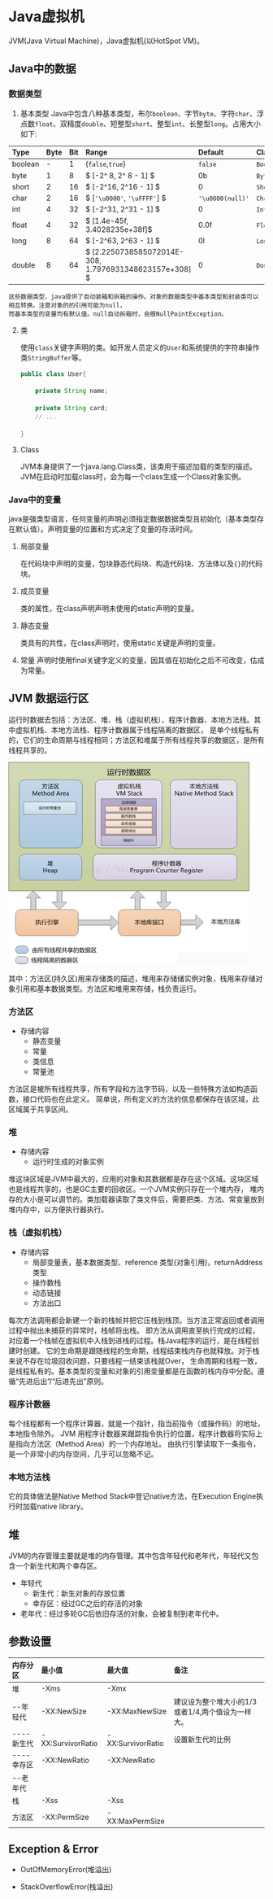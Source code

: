 # Java虚拟机
JVM(Java Virtual Machine)，Java虚拟机(以HotSpot VM)。

## Java中的数据

### 数据类型

1. 基本类型
Java中包含八种基本类型，布尔`boolean`、字节`byte`、字符`char`、浮点数`float`、双精度`double`、短整型`short`、整型`int`、长整型`long`。占用大小如下:
   
  |Type       | Byte|Bit  | Range                         | Default        | Class 
  |:----------|:----|:----|:------------------------------|:---------------|:------
  | boolean   | -   | 1   | {`false`,`true`}              | `false`        | `Boolean`
  | byte      | 1   | 8   | $ \[-2^ 8, 2^ 8 - 1] $        | 0b             | `Byte`
  | short     | 2   | 16  | $ \[-2^16, 2^16 - 1] $        | 0              | `Short`
  | char      | 2   | 16  | $ \[`'\u0000'`, `'\uFFFF'`] $ |`'\u0000(null)'`| `Character`
  | int       | 4   | 32  | $ \[-2^31, 2^31 - 1] $        | 0              | `Integer`
  | float     | 4   | 32  | $ \[1.4e-45f, 3.4028235e+38f]$| 0.0f           | `Float`
  | long      | 8   | 64  | $ \[-2^63, 2^63 - 1] $        | 0l             | `Long`
  | double    | 8   | 64  | $ \[2.2250738585072014E-308, 1.7976931348623157e+308] $| 0 | `Double`

    这些数据类型，java提供了自动装箱和拆箱的操作。对象的数据类型中基本类型和封装类可以相互转换。注意对象的的引用可能为null，
    而基本类型的变量均有默认值。null自动拆箱时，会报NullPointException。

2. 类

    使用`class`关键字声明的类。如开发人员定义的`User`和系统提供的字符串操作类`StringBuffer`等。
    ```java
    public class User{
        
        private String name;
        
        private String card;
        // ...
        
    }
    ```
3. Class

    JVM本身提供了一个java.lang.Class类，该类用于描述加载的类型的描述。JVM在启动时加载class时，会为每一个class生成一个Class对象实例。

### Java中的变量
java是强类型语言，任何变量的声明必须指定数据数据类型且初始化（基本类型存在默认值）。声明变量的位置和方式决定了变量的存活时间。

1. 局部变量

    在代码块中声明的变量，包块静态代码块、构造代码块、方法体以及`{}`的代码块。

2. 成员变量

    类的属性，在class声明声明未使用的static声明的变量。

3. 静态变量

    类具有的共性，在class声明时，使用static关键是声明的变量。

4. 常量
声明时使用final关键字定义的变量，因其值在初始化之后不可改变，估成为常量。

## JVM 数据运行区
运行时数据去包括：方法区、堆、栈（虚拟机栈）、程序计数器、本地方法栈。其中虚拟机栈、本地方法栈、程序计数器属于线程隔离的数据区，
是单个线程私有的，它们的生命周期与线程相同；方法区和堆属于所有线程共享的数据区，是所有线程共享的。

![JVM](../image/jvm.png)


其中：方法区(持久区)用来存储类的描述，堆用来存储储实例对象，栈用来存储对象引用和基本数据类型。方法区和堆用来存储，栈负责运行。
### 方法区
  - 存储内容
    - 静态变量
    - 常量
    - 类信息
    - 常量池
  
方法区是被所有线程共享，所有字段和方法字节码，以及一些特殊方法如构造函数，接口代码也在此定义。
简单说，所有定义的方法的信息都保存在该区域，此区域属于共享区间。

### 堆
  - 存储内容
    - 运行时生成的对象实例
  
堆这块区域是JVM中最大的，应用的对象和其数据都是存在这个区域。这块区域也是线程共享的，也是GC主要的回收区。一个JVM实例只存在一个堆内存，
堆内存的大小是可以调节的。类加载器读取了类文件后，需要把类、方法、常变量放到堆内存中，以方便执行器执行。

### 栈（虚拟机栈）

- 存储内容
  - 局部变量表，基本数据类型、reference 类型(对象引用)，returnAddress类型
  - 操作数栈
  - 动态链接
  - 方法出口
  
每次方法调用都会新建一个新的栈帧并把它压栈到栈顶。当方法正常返回或者调用过程中抛出未捕获的异常时，栈帧将出栈。
即方法从调用直至执行完成的过程，对应着一个栈帧在虚拟机中入栈到进栈的过程。栈Java程序的运行，是在线程创建时创建。
它的生命期是跟随线程的生命期，线程结束栈内存也就释放。对于栈来说不存在垃圾回收问题，只要线程一结束该栈就Over，
生命周期和线程一致，是线程私有的。基本类型的变量和对象的引用变量都是在函数的栈内存中分配。遵循“先进后出”/“后进先出”原则。

### 程序计数器

每个线程都有一个程序计算器，就是一个指针，指当前指令（或操作码）的地址，本地指令除外。
JVM 用程序计数器来跟踪指令执行的位置，程序计数器将实际上是指向方法区（Method Area）的一个内存地址。
由执行引擎读取下一条指令，是一个非常小的内存空间，几乎可以忽略不记。

### 本地方法栈

它的具体做法是Native Method Stack中登记native方法，在Execution Engine执行时加载native library。


## 堆
JVM的内存管理主要就是堆的内存管理。其中包含年轻代和老年代，年轻代又包含一个新生代和两个幸存区。
  - 年轻代
    - 新生代：新生对象的存放位置
    - 幸存区：经过GC之后的存活的对象
  - 老年代：经过多轮GC后依旧存活的对象，会被复制到老年代中。


## 参数设置

|内存分区      |最小值            |最大值            |备注    
|:------------|:----------------|:----------------|:------
|堆           |-Xms             |-Xmx             |        
|--年轻代      |-XX:NewSize      |-XX:MaxNewSize   |建议设为整个堆大小的1/3或者1/4,两个值设为一样大。     
|----新生代    |-XX:SurvivorRatio|-XX:SurvivorRatio|设置新生代的比例
|----幸存区    |-XX:NewRatio     |-XX:NewRatio     |      
|--老年代      |                 |                 |      
|栈           |-Xss             |-Xss             |
|方法区        |-XX:PermSize     |-XX:MaxPermSize  |


## Exception & Error

- OutOfMemoryError(堆溢出)

- StackOverflowError(栈溢出)